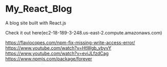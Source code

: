 # My_React_Blog
A blog site built with React.js

Check it out here(ec2-18-189-3-248.us-east-2.compute.amazonaws.com)

https://flaviocopes.com/npm-fix-missing-write-access-error/
https://www.youtube.com/watch?v=HtWgb_vbyvY
https://www.youtube.com/watch?v=eviJLfzdCag
https://www.npmjs.com/package/forever
